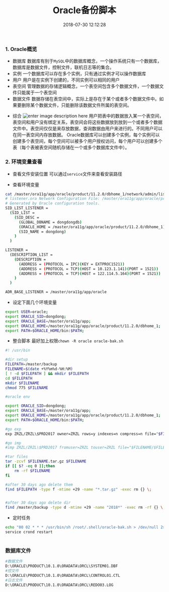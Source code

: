 ﻿---
title: Oracle备份脚本
date: 2018-07-30 12:12:28
tags:
- Linux
- db
- Oracle

---

### 1. Oracle概览
- 数据库
数据库有别于`MySQL`中的数据库概念，一个操作系统只有一个数据库，数据库是数据文件，控制文件，联机日志等的集合。
- 实例
一个数据库可以存在多个实例，只有通过实例才可以操作数据库
- 用户
用户是在实例下创建的，不同实例可以相同的用户
- 表空间
管理数据的存储逻辑概念，一个表空间包含多个数据文件，一个数据文件只能属于一个表空间
- 数据文件
数据存储在表空间中，实际上是存在于某个或者多个数据文件中。如果要删除某个数据文件，只能删除该数据文件所属的表空间。
<!-- more -->
- 综合
![enter image description here](http://img.blog.csdn.net/20131217110014406)
用户把表中的数据放入某一个表空间，表空间和用户没有绑定关系，表空间会将这些数据放到放到一个或者多个数据文件中。表空间仅仅是来存放数据，查询数据由用户来进行的。不同用户可以在同一表空间内存放数据。
Oracle数据库可以创建多个实例，每个实例可以创建多个表空间，每个空间可以被多个用户授权访问，每个用户可以创建多个表（每个表被表空间随机存储在一个或多个数据库文件中）。


### 2. 环境变量查看
- 查看文件安装位置
可以通过`service`文件来查看安装路径

- 查看环境变量
```bash
cat /master/ora11g/app/oracle/product/11.2.0/dbhome_1/network/admin/listener.ora
# listener.ora Network Configuration File: /master/ora11g/app/oracle/product/11.2.0/dbhome_1/network/admin/listener.ora
# Generated by Oracle configuration tools.
SID_LIST_LISTENER =
  (SID_LIST =
    (SID_DESC =
      (GLOBAL_DBNAME = dongdongdb)
      (ORACLE_HOME = /master/ora11g/app/oracle/product/11.2.0/dbhome_1)
      (SID_NAME = dongdong)
    )
  )

LISTENER =
  (DESCRIPTION_LIST =
    (DESCRIPTION =
      (ADDRESS = (PROTOCOL = IPC)(KEY = EXTPROC1521))
      (ADDRESS = (PROTOCOL = TCP)(HOST = 10.123.1.141)(PORT = 1521))
      (ADDRESS = (PROTOCOL = TCP)(HOST = 122.114.5.164)(PORT = 1521))
    )
  )

ADR_BASE_LISTENER = /master/ora11g/app/oracle

```

- 设定下面几个环境变量
```bash
export USER=oracle;
export ORACLE_SID=dongdong;
export ORACLE_BASE=/master/ora11g/app;
export ORACLE_HOME=/master/ora11g/app/oracle/product/11.2.0/dbhome_1;
export PATH=$ORACLE_HOME/bin:$PATH;
```
- 整合脚本
最好加上权限`chown -R oracle oracle-bak.sh`


```bash
#! /usr/bin

#dir setup
FILEPATH=/master/backup
FILENAME=$(date +%Y%m%d-%H:%M)
[ ! -d $FILEPATH ] && mkdir $FILEPATH
cd $FILEPATH
mkdir $FILENAME
chmod 775 $FILENAME

#oracle env

export ORACLE_SID=dongdong;
export ORACLE_BASE=/master/ora11g/app;
export ORACLE_HOME=/master/ora11g/app/oracle/product/11.2.0/dbhome_1;
export PATH=$ORACLE_HOME/bin:$PATH;

#go exp
exp ZRZL/ZRZL\$PRD2017 owner=ZRZL rows=y indexes=n compress=n file="$FILENAME/$FILENAME".dmp log="$FILENAME/$FILENAME".log

#go imp
#imp ZRZL/ZRZL\$PRD2017 fromuser=ZRZL touser=ZRZL file="$FILENAME/$FILENAME".dmp

#tar files
tar -zcvf $FILENAME.tar.gz $FILENAME
if [[ $? -eq 0 ]];then
	rm -rf $FILENAME
fi

#after 30 days ago delete them 
find $FILEPATH -type f -mtime +29 -name "*.tar.gz" -exec rm {} \;


#after 30 days ago delete dir
find /master/backup -type d -mtime +29 -name "2018*" -exec rm -rf {} \;

```

- 定时任务
```bash
echo "00 02 * * * /usr/bin/sh /root/.shell/oracle-bak.sh > /dev/null 2>&1" >>  /var/spool/cron/root 
service crond restart
 
```

### 数据库文件

```bash
#数据文件
D:\ORACLE\PRODUCT\10.1.0\ORADATA\ORCL\SYSTEM01.DBF
#控文件
D:\ORACLE\PRODUCT\10.1.0\ORADATA\ORCL\CONTROL01.CTL
#日志文件
D:\ORACLE\PRODUCT\10.1.0\ORADATA\ORCL\REDO03.LOG
```

